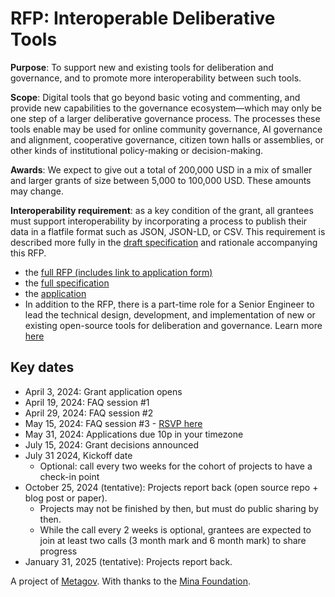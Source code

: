 # RFP: Interoperable Deliberative Tools

**Purpose**: To support new and existing tools for deliberation and governance, and to promote more interoperability between such tools.

**Scope**: Digital tools that go beyond basic voting and commenting, and provide new capabilities to the governance ecosystem—which may only be one step of a larger deliberative governance process. The processes these tools enable may be used for online community governance, AI governance and alignment, cooperative governance, citizen town halls or assemblies, or other kinds of institutional policy-making or decision-making.

**Awards**: We expect to give out a total of 200,000 USD in a mix of smaller and larger grants of size between 5,000 to 100,000 USD. These amounts may change.

**Interoperability requirement**: as a key condition of the grant, all grantees must support interoperability by incorporating a process to publish their data in a flatfile format such as JSON, JSON-LD, or CSV. This requirement is described more fully in the [draft specification](https://docs.google.com/document/d/1G-2OVyJIvVTcQLPCg_mA3UzohSGZUm9dHPyWKwK4LlA/edit) and rationale accompanying this RFP.

- the [full RFP (includes link to application form)](https://docs.google.com/document/d/1G-2OVyJIvVTcQLPCg_mA3UzohSGZUm9dHPyWKwK4LlA/edit)
- the [full specification](https://docs.google.com/document/d/1px14n1qSKdsaqzUeKLfudEZ7LX0nvED09q2guGbRFY0/edit)
- the [application](https://docs.google.com/forms/d/e/1FAIpQLSf8gEZaRLgg9nGfYdevdwBVB6yON8eH9ehSXR3UVJ00gibhKg/viewform)
- In addition to the RFP, there is a part-time role for a Senior Engineer to lead the technical design, development, and implementation of new or existing open-source tools for deliberation and governance. Learn more [here](https://docs.google.com/document/d/1X6IskG7U0NJ5FCmNbvEwJOe-jWo4MF3nXyGKGyazDw8/edit?usp=sharing)

## Key dates
- April 3, 2024: Grant application opens
- April 19, 2024: FAQ session #1 
- April 29, 2024: FAQ session #2
- May 15, 2024: FAQ session #3 - [RSVP here](https://lu.ma/l6qjupga)
- May 31, 2024: Applications due 10p in your timezone
- July 15, 2024: Grant decisions announced
- July 31 2024, Kickoff date
  - Optional: call every two weeks for the cohort of projects to have a check-in point
- October 25, 2024 (tentative): Projects report back (open source repo + blog post or paper). 
  - Projects may not be finished by then, but must do public sharing by then.
  - While the call every 2 weeks is optional, grantees are expected to join at least two calls (3 month mark and 6 month mark) to share progress 
- January 31, 2025 (tentative): Projects report back. 

A project of [Metagov](https://metagov.org/). With thanks to the [Mina Foundation](https://www.minafoundation.com/).
